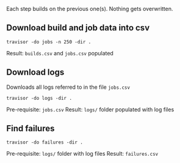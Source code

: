 
Each step builds on the previous one(s). Nothing gets overwritten.

## Download build and job data into csv 
```
travisor -do jobs -n 250 -dir .
```
Result: `builds.csv` and `jobs.csv` populated

## Download logs
Downloads all logs referred to in the file `jobs.csv`
```
travisor -do logs -dir .
```
Pre-requisite: `jobs.csv`
Result: `logs/` folder populated with log files

## Find failures
```
travisor -do failures -dir .
```
Pre-requisite: `logs/` folder with log files
Result: `failures.csv`


